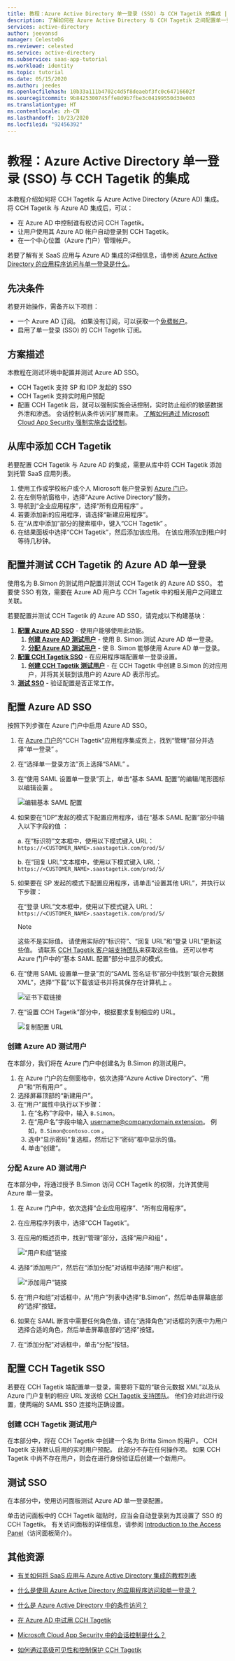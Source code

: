 ```yaml
---
title: 教程：Azure Active Directory 单一登录 (SSO) 与 CCH Tagetik 的集成 | Microsoft Docs
description: 了解如何在 Azure Active Directory 与 CCH Tagetik 之间配置单一登录。
services: active-directory
author: jeevansd
manager: CelesteDG
ms.reviewer: celested
ms.service: active-directory
ms.subservice: saas-app-tutorial
ms.workload: identity
ms.topic: tutorial
ms.date: 05/15/2020
ms.author: jeedes
ms.openlocfilehash: 10b33a111b4702c4d5f8deaebf3fc0c64716602f
ms.sourcegitcommit: 9b8425300745ffe8d9b7fbe3c04199550d30e003
ms.translationtype: HT
ms.contentlocale: zh-CN
ms.lasthandoff: 10/23/2020
ms.locfileid: "92456392"
---
```

# <a name="tutorial-azure-active-directory-single-sign-on-sso-integration-with-cch-tagetik"></a>教程：Azure Active Directory 单一登录 (SSO) 与 CCH Tagetik 的集成

本教程介绍如何将 CCH Tagetik 与 Azure Active Directory (Azure AD) 集成。 将 CCH Tagetik 与 Azure AD 集成后，可以：

* 在 Azure AD 中控制谁有权访问 CCH Tagetik。
* 让用户使用其 Azure AD 帐户自动登录到 CCH Tagetik。
* 在一个中心位置（Azure 门户）管理帐户。

若要了解有关 SaaS 应用与 Azure AD 集成的详细信息，请参阅 [Azure Active Directory 的应用程序访问与单一登录是什么](../manage-apps/what-is-single-sign-on.md)。

## <a name="prerequisites"></a>先决条件

若要开始操作，需备齐以下项目：

* 一个 Azure AD 订阅。 如果没有订阅，可以获取一个[免费帐户](https://azure.microsoft.com/free/)。
* 启用了单一登录 (SSO) 的 CCH Tagetik 订阅。

## <a name="scenario-description"></a>方案描述

本教程在测试环境中配置并测试 Azure AD SSO。

* CCH Tagetik 支持 SP 和 IDP 发起的 SSO
* CCH Tagetik 支持实时用户预配
* 配置 CCH Tagetik 后，就可以强制实施会话控制，实时防止组织的敏感数据外泄和渗透。 会话控制从条件访问扩展而来。 [了解如何通过 Microsoft Cloud App Security 强制实施会话控制](/cloud-app-security/proxy-deployment-any-app)。

## <a name="adding-cch-tagetik-from-the-gallery"></a>从库中添加 CCH Tagetik

若要配置 CCH Tagetik 与 Azure AD 的集成，需要从库中将 CCH Tagetik 添加到托管 SaaS 应用列表。

1. 使用工作或学校帐户或个人 Microsoft 帐户登录到 [Azure 门户](https://portal.azure.com)。
1. 在左侧导航窗格中，选择“Azure Active Directory”服务。
1. 导航到“企业应用程序”，选择“所有应用程序” 。
1. 若要添加新的应用程序，请选择“新建应用程序”。
1. 在“从库中添加”部分的搜索框中，键入“CCH Tagetik” 。
1. 在结果面板中选择“CCH Tagetik”，然后添加该应用。 在该应用添加到租户时等待几秒钟。

## <a name="configure-and-test-azure-ad-single-sign-on-for-cch-tagetik"></a>配置并测试 CCH Tagetik 的 Azure AD 单一登录

使用名为 B.Simon 的测试用户配置并测试 CCH Tagetik 的 Azure AD SSO。 若要使 SSO 有效，需要在 Azure AD 用户与 CCH Tagetik 中的相关用户之间建立关联。

若要配置并测试 CCH Tagetik 的 Azure AD SSO，请完成以下构建基块：

1. **[配置 Azure AD SSO](#configure-azure-ad-sso)** - 使用户能够使用此功能。
    1. **[创建 Azure AD 测试用户](#create-an-azure-ad-test-user)** - 使用 B. Simon 测试 Azure AD 单一登录。
    1. **[分配 Azure AD 测试用户](#assign-the-azure-ad-test-user)** - 使 B. Simon 能够使用 Azure AD 单一登录。
1. **[配置 CCH Tagetik SSO](#configure-cch-tagetik-sso)** - 在应用程序端配置单一登录设置。
    1. **[创建 CCH Tagetik 测试用户](#create-cch-tagetik-test-user)** - 在 CCH Tagetik 中创建 B.Simon 的对应用户，并将其关联到该用户的 Azure AD 表示形式。
1. **[测试 SSO](#test-sso)** - 验证配置是否正常工作。

## <a name="configure-azure-ad-sso"></a>配置 Azure AD SSO

按照下列步骤在 Azure 门户中启用 Azure AD SSO。

1. 在 [Azure 门户](https://portal.azure.com/)的“CCH Tagetik”应用程序集成页上，找到“管理”部分并选择“单一登录”  。
1. 在“选择单一登录方法”页上选择“SAML” 。
1. 在“使用 SAML 设置单一登录”页上，单击“基本 SAML 配置”的编辑/笔形图标以编辑设置 。

   ![编辑基本 SAML 配置](common/edit-urls.png)

1. 如果要在“IDP”发起的模式下配置应用程序，请在“基本 SAML 配置”部分中输入以下字段的值 ：

    a. 在“标识符”文本框中，使用以下模式键入 URL：`https://<CUSTOMER_NAME>.saastagetik.com/prod/5/`

    b. 在“回复 URL”文本框中，使用以下模式键入 URL：`https://<CUSTOMER_NAME>.saastagetik.com/prod/5/`

1. 如果要在 SP 发起的模式下配置应用程序，请单击“设置其他 URL”，并执行以下步骤：

    在“登录 URL”文本框中，使用以下模式键入 URL：`https://<CUSTOMER_NAME>.saastagetik.com/prod/5/`

    > [!NOTE]
    > 这些不是实际值。 请使用实际的“标识符”、“回复 URL”和“登录 URL”更新这些值。 请联系 [CCH Tagetik 客户端支持团队](mailto:tgk-dl-supportmembers@wolterskluwer.com)来获取这些值。 还可以参考 Azure 门户中的“基本 SAML 配置”部分中显示的模式。

1. 在“使用 SAML 设置单一登录”页的“SAML 签名证书”部分中找到“联合元数据 XML”，选择“下载”以下载该证书并将其保存在计算机上   。

    ![证书下载链接](common/metadataxml.png)

1. 在“设置 CCH Tagetik”部分中，根据要求复制相应的 URL。

    ![复制配置 URL](common/copy-configuration-urls.png)

### <a name="create-an-azure-ad-test-user"></a>创建 Azure AD 测试用户

在本部分，我们将在 Azure 门户中创建名为 B.Simon 的测试用户。

1. 在 Azure 门户的左侧窗格中，依次选择“Azure Active Directory”、“用户”和“所有用户”  。
1. 选择屏幕顶部的“新建用户”。
1. 在“用户”属性中执行以下步骤：
   1. 在“名称”字段中，输入 `B.Simon`。  
   1. 在“用户名”字段中输入 username@companydomain.extension。 例如，`B.Simon@contoso.com` 。
   1. 选中“显示密码”复选框，然后记下“密码”框中显示的值。 
   1. 单击“创建”。

### <a name="assign-the-azure-ad-test-user"></a>分配 Azure AD 测试用户

在本部分中，将通过授予 B.Simon 访问 CCH Tagetik 的权限，允许其使用 Azure 单一登录。

1. 在 Azure 门户中，依次选择“企业应用程序”、“所有应用程序”。 
1. 在应用程序列表中，选择“CCH Tagetik”。
1. 在应用的概述页中，找到“管理”部分，选择“用户和组” 。

   ![“用户和组”链接](common/users-groups-blade.png)

1. 选择“添加用户”，然后在“添加分配”对话框中选择“用户和组”。  

    ![“添加用户”链接](common/add-assign-user.png)

1. 在“用户和组”对话框中，从“用户”列表中选择“B.Simon”，然后单击屏幕底部的“选择”按钮。  
1. 如果在 SAML 断言中需要任何角色值，请在“选择角色”对话框的列表中为用户选择合适的角色，然后单击屏幕底部的“选择”按钮。 
1. 在“添加分配”对话框中，单击“分配”按钮。 

## <a name="configure-cch-tagetik-sso"></a>配置 CCH Tagetik SSO

若要在 CCH Tagetik 端配置单一登录，需要将下载的“联合元数据 XML”以及从 Azure 门户复制的相应 URL 发送给 [CCH Tagetik 支持团队](mailto:tgk-dl-supportmembers@wolterskluwer.com)。 他们会对此进行设置，使两端的 SAML SSO 连接均正确设置。

### <a name="create-cch-tagetik-test-user"></a>创建 CCH Tagetik 测试用户

在本部分中，将在 CCH Tagetik 中创建一个名为 Britta Simon 的用户。 CCH Tagetik 支持默认启用的实时用户预配。 此部分不存在任何操作项。 如果 CCH Tagetik 中尚不存在用户，则会在进行身份验证后创建一个新用户。

## <a name="test-sso"></a>测试 SSO 

在本部分中，使用访问面板测试 Azure AD 单一登录配置。

单击访问面板中的 CCH Tagetik 磁贴时，应当会自动登录到为其设置了 SSO 的 CCH Tagetik。 有关访问面板的详细信息，请参阅 [Introduction to the Access Panel](../user-help/my-apps-portal-end-user-access.md)（访问面板简介）。

## <a name="additional-resources"></a>其他资源

- [有关如何将 SaaS 应用与 Azure Active Directory 集成的教程列表](./tutorial-list.md)

- [什么是使用 Azure Active Directory 的应用程序访问和单一登录？](../manage-apps/what-is-single-sign-on.md)

- [什么是 Azure Active Directory 中的条件访问？](../conditional-access/overview.md)

- [在 Azure AD 中试用 CCH Tagetik](https://aad.portal.azure.com/)

- [Microsoft Cloud App Security 中的会话控制是什么？](/cloud-app-security/proxy-intro-aad)

- [如何通过高级可见性和控制保护 CCH Tagetik](/cloud-app-security/proxy-intro-aad)